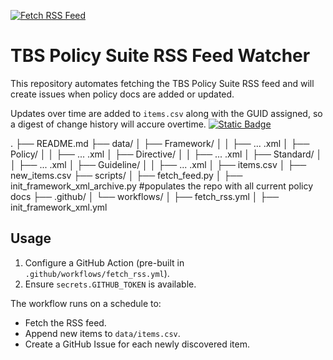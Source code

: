 [![Fetch RSS Feed](https://github.com/PatLittle/TBS-Policy-Hawk/actions/workflows/fetch_rss.yml/badge.svg?branch=main)](https://github.com/PatLittle/TBS-Policy-Hawk/actions/workflows/fetch_rss.yml)
# TBS Policy Suite RSS Feed Watcher

This repository automates fetching the TBS Policy Suite RSS feed and will create issues when policy docs are added or updated.

Updates over time are added to `items.csv` along with the GUID assigned, so a digest of change history will accure overtime.  [![Static Badge](https://img.shields.io/badge/Open%20in%20Flatdata%20Viewer-FF00E8?style=for-the-badge&logo=github&logoColor=black)](https://flatgithub.com/PatLittle/TBS-Policy-Hawk/data/items.csv)


.
├── README.md
├── data/
│ ├── Framework/
│ │ ├── ... .xml
│ ├── Policy/
│ │ ├── ... .xml
│ ├── Directive/
│ │ ├── ... .xml
│ ├── Standard/
│ │ ├── ... .xml
│ ├── Guideline/
│ │ ├── ... .xml
│ ├── items.csv
│ ├── new_items.csv
├── scripts/
│ ├── fetch_feed.py
│ ├── init_framework_xml_archive.py #populates the repo with all current policy docs
├── .github/
│ └── workflows/
│ ├── fetch_rss.yml
│ ├── init_framework_xml.yml 

## Usage
1. Configure a GitHub Action (pre-built in `.github/workflows/fetch_rss.yml`).
2. Ensure `secrets.GITHUB_TOKEN` is available.

The workflow runs on a schedule to:
- Fetch the RSS feed.
- Append new items to `data/items.csv`.
- Create a GitHub Issue for each newly discovered item.
